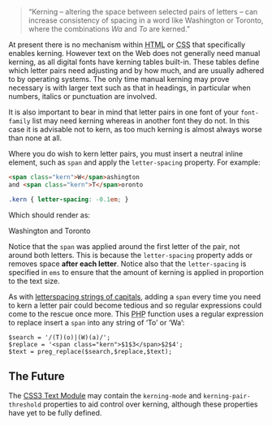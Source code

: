 <blockquote class='quote-from-book'>	<p><span class='ic'>“</span>Kerning – altering the space between selected pairs of letters – can increase consistency of spacing in a word like Washington or Toronto, where the combinations <cite>Wa</cite> and <cite>To</cite> are kerned.”</p>
 </blockquote>
<p>At present there is no mechanism within <abbr title="HyperText Mark-up Language">HTML</abbr> or <abbr title="Cascading Style Sheets">CSS</abbr> that specifically enables kerning. However text on the Web does not generally need manual kerning, as all digital fonts have kerning tables built-in. These tables define which letter pairs need adjusting and by how much, and are usually adhered to by operating systems. The only time manual kerning may prove necessary is with larger text such as that in headings, in particular when numbers, italics or punctuation are&nbsp;involved.</p>

<p>It is also important to bear in mind that letter pairs in one font of your <code>font-family</code> list may need kerning whereas in another font they do not. In this case it is advisable not to kern, as too much kerning is almost always worse than none at&nbsp;all.</p>

<p>Where you do wish to kern letter pairs, you must insert a neutral inline element, such as <code>span</code> and apply the <code>letter-spacing</code> property. For&nbsp;example:</p>

```html
<span class="kern">W</span>ashington
and <span class="kern">T</span>oronto
```

```css
.kern { letter-spacing: -0.1em; }
```

<p>Which should render&nbsp;as:</p>

<div class="ex2-1-8 example"><span class="ex2-1-8i">W</span>ashington and <span class="ex2-1-8i">T</span>oronto</div>

<p>Notice that the <code>span</code> was applied around the first letter of the pair, not around both letters. This is because the <code>letter-spacing</code> property adds or removes space <strong>after each letter</strong>. Notice also that the <code>letter-spacing</code> is specified in <code>ems</code> to ensure that the amount of kerning is applied in proportion to the text&nbsp;size.</p>


<p>As with <a href="/2.1.6">letterspacing strings of capitals</a>, adding a <code>span</code> every time you need to kern a letter pair could become tedious and so regular expressions could come to the rescue once more. This <abbr title="PHP HyperText Processor">PHP</abbr> function uses a regular expression to replace insert a <code>span</code> into any string of ‘To’ or ‘Wa’:</p>


<pre><code>$search = '/<span class='bracket'>(</span>T<span class='bracket'>)</span><span class='bracket'>(</span>o<span class='bracket'>)</span>|<span class='bracket'>(</span>W<span class='bracket'>)</span><span class='bracket'>(</span>a<span class='bracket'>)</span>/';
$replace = '&lt;span class="kern"&gt;$1$3&lt;/span&gt;$2$4';
$text = preg_replace<span class='bracket'>(</span>$search,$replace,$text<span class='bracket'>)</span>;</code></pre>

<h2>The&nbsp;Future</h2>

<p>The <a href="http://www.w3.org/TR/2003/CR-css3-text-20030514/#kerning-props"><abbr>CSS3</abbr> Text Module</a> may contain the <code>kerning-mode</code> and <code>kerning-pair-threshold</code> properties to aid control over kerning, although these properties have yet to be fully&nbsp;defined.</p>
